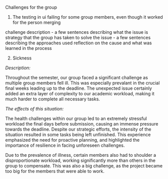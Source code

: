 Challenges for the group

1. The testing in ui failing for some group members, even though it worked for the person merging

challenge description - a few sentences describing what the issue is
strategy that the group has taken to solve the issue - a few sentences describing the approaches used
reflection on the cause and what was learned in the process

2. Sickness 

_Description:_

Throughout the semester, our group faced a significant challenge as multiple group members fell ill. This was especially prevalant in the crucial final weeks leading up to the deadline. The unexpected issue certainly added an extra layer of complexity to our academic workload, making it much harder to complete all necessary tasks. 

_The effects of this situation:_

The health challenges within our group led to an extremely stressful workload the final days before submission, causing an immense pressure towards the deadline. Despite our strategic efforts, the intensity of the situation resulted in some tasks being left unfinished. This experience emphasized the need for proactive planning, and highlighted the importance of resilience in facing unforeseen challenges.

Due to the prevalence of illness, certain members also had to shoulder a disproportionate workload, working significantly more than others in the group to compensate. This was also a big challenge, as the project became too big for the members that were able to work.